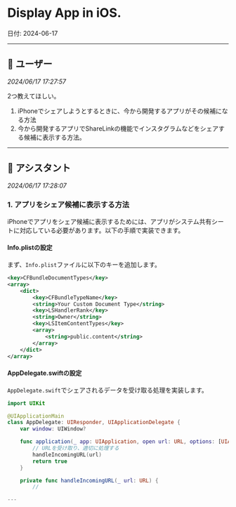 # Display App in iOS.

日付: 2024-06-17

---

## 👤 ユーザー
*2024/06/17 17:27:57*

2つ教えてほしい。
1. iPhoneでシェアしようとするときに、今から開発するアプリがその候補になる方法
2. 今から開発するアプリでShareLinkの機能でインスタグラムなどをシェアする候補に表示する方法。

---

## 🤖 アシスタント
*2024/06/17 17:28:07*

### 1. アプリをシェア候補に表示する方法

iPhoneでアプリをシェア候補に表示するためには、アプリがシステム共有シートに対応している必要があります。以下の手順で実装できます。

#### Info.plistの設定
まず、`Info.plist`ファイルに以下のキーを追加します。

```xml
<key>CFBundleDocumentTypes</key>
<array>
    <dict>
        <key>CFBundleTypeName</key>
        <string>Your Custom Document Type</string>
        <key>LSHandlerRank</key>
        <string>Owner</string>
        <key>LSItemContentTypes</key>
        <array>
            <string>public.content</string>
        </array>
    </dict>
</array>
```

#### AppDelegate.swiftの設定
`AppDelegate.swift`でシェアされるデータを受け取る処理を実装します。

```swift
import UIKit

@UIApplicationMain
class AppDelegate: UIResponder, UIApplicationDelegate {
    var window: UIWindow?

    func application(_ app: UIApplication, open url: URL, options: [UIApplication.OpenURLOptionsKey : Any] = [:]) -&gt; Bool {
        // URLを受け取り、適切に処理する
        handleIncomingURL(url)
        return true
    }

    private func handleIncomingURL(_ url: URL) {
        //

---
